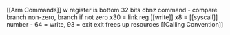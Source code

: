 [[Arm Commands]]
w register is bottom 32 bits
cbnz command - compare branch non-zero, branch if not zero
x30 = link reg
[[write]]
x8 = [[syscall]] number - 64 = write, 93 = exit
exit frees up resources
[[Calling Convention]]
